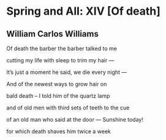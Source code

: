 # Spring and All: XIV [Of death]
## William Carlos Williams
Of death
the barber
the barber
talked to me

cutting my
life with
sleep to trim
my hair —

It’s just
a moment
he said, we die
every night —

And of
the newest
ways to grow
hair on

bald death –
I told him
of the quartz
lamp

and of old men
with third
sets of teeth
to the cue

of an old man
who said
at the door —
Sunshine today!

for which
death shaves
him twice
a week